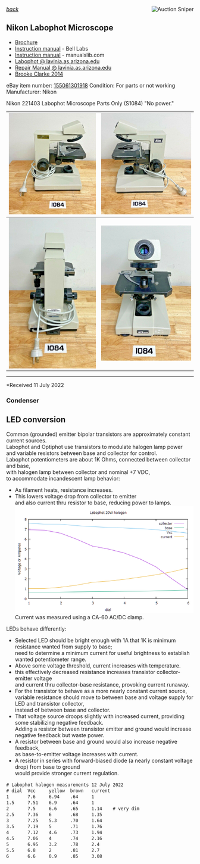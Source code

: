 *[back](../)*
<a href="https://www.gixen.com/index.php" name="9e092736783d0da1dfd8413d57d10faf
" target="_blank" >
<img align=right src="https://www.gixen.com/images/gixenlink.gif" border="0" alt="Auction Sniper" title="Auction Sniper">
</a>  
## Nikon Labophot Microscope

- [Brochure](http://earth2geologists.net/Microscopes/documents/Nikon_Optiphot_Labophot_Pol_brochure.pdf)  
- [Instruction manual](https://neurophysics.ucsd.edu/Manuals/Nikon/Nikon%20Biological%20Microscope%20Labophot%20Y-R%20Stand%20Instructions.pdf) - Bell Labs  
- [Instruction manual](https://www.manualslib.com/manual/937966/Nikon-Labophot.html) - manualslib.com
- [Labophot @ lavinia.as.arizona.edu](https://lavinia.as.arizona.edu/~mtuell/)  
- [Repair Manual @ lavinia.as.arizona.edu](https://lavinia.as.arizona.edu/~mtuell/pdf/L0180%20OPTIPHOT%20LABOPHOT%20BODY.pdf)  
- [ Brooke Clarke 2014 ](https://www.prc68.com/I/Labophot.html)  

eBay item number: [155061301918](https://www.ebay.com/itm/155061301918)
Condition: For parts or not working  
Manufacturer: Nikon  

Nikon 221403 Labophot Microscope Parts Only (S1084)
"No power."


| ![](s-1600.jpg) | ![](s-1603.jpg) |
| --------------- | --------------- |
| ![](s-1602.jpg) | ![](s-1601.jpg) |

---

  *Received 11 July 2022

### Condenser

## LED conversion
Common (grounded) emitter bipolar transistors are approximately constant current sources.  
Labophot and Optiphot use transistors to modulate halogen lamp power  
and variable resistors between base and collector for control.  
Labophot potentiometers are about 1K Ohms, connected between collector and base,  
with halogen lamp between collector and nominal +7 VDC,  
to accommodate incandescent lamp behavior:
* As filament heats, resistance increases.  
* This lowers voltage drop from collector to emitter  
  and also current thru resistor to base, reducing power to lamps.  
![Labophot halogen illumination circuit characterization](plot.png)  
Current was measured using a CA-60 AC/DC clamp.  

LEDs behave differently:  
* Selected LED should be bright enough with 1A that 1K is minimum resistance wanted from supply to base;  
  need to determine a minimum current for useful brightness to establish wanted potentiometer range.
* Above some voltage threshold, current increases with temperature.  
* this effectively decreased resistance increases transistor collector-emitter voltage  
  and current thru collector-base resistance, provoking current runaway.  
* For the transistor to behave as a more nearly constant current source,  
  variable resistance should move to between base and voltage supply for LED and transistor collector,  
  instead of between base and collector.  
* That voltage source droops slightly with increased current, providing some stabilizing negative feedback.  
  Adding a resistor between transistor emitter and ground would increase negative feedback but waste power.  
* A resistor between base and ground would also increase negative feedback,  
  as base-to-emitter voltage increases with current.  
* A resistor in series with forward-biased diode (a nearly constant voltage drop) from base to ground  
  would provide stronger current regulation.  

```
# Labophot halogen measurements 12 July 2022
# dial  Vcc     yellow  brown   current
1       7.6     6.94    .64     1
1.5     7.51    6.9     .64     1
2       7.5     6.6     .65     1.14    # very dim
2.5     7.36    6       .68     1.35
3       7.25    5.3     .70     1.64
3.5     7.19    5       .71     1.76
4       7.12    4.6     .73     1.94
4.5     7.06    4       .74     2.16
5       6.95    3.2     .78     2.4
5.5     6.8     2       .81     2.7
6       6.6     0.9     .85     3.08 
```
